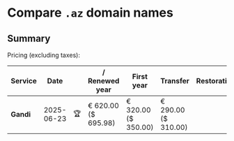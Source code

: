 # Compare `.az` domain names

## Summary

Pricing (excluding taxes):

| Service | Date |  | / Renewed year | First year | Transfer | Restoration |
|--|--|--|--|--|--|--|
| **Gandi** | 2025-06-23 | 🏆 | € 620.00<br>($ 695.98) | € 320.00<br>($ 350.00) | € 290.00<br>($ 310.00) |  |
